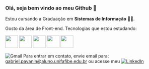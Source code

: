 ### Olá, seja bem vindo ao meu Github 👋

Estou cursando a Graduação em **Sistemas de Informação** 👨‍💻.

Gosto da área de Front-end. Tecnologias que estou estudando:

<img src="https://www.freeiconspng.com/uploads/github-logo-icon-30.png" height="40"/> <img src="https://cdn.iconscout.com/icon/free/png-256/markdown-2-458334.png" height="40"/> <img src="https://www.w3.org/html/logo/downloads/HTML5_Logo_128.png" height="40"/> <img src="https://cdn.iconscout.com/icon/free/png-256/css3-10-1175238.png" height="40"/> <img src="https://cdn.iconscout.com/icon/free/png-256/javascript-2752148-2284965.png" height="40"/>


<img alt="Gmail" src="https://img.shields.io/badge/Gmail-D14836?style=for-the-badge&logo=gmail&logoColor=white" /> Para entrar em contato, envie email para: gabriel.pavanin@aluno.unifafibe.edu.br ou acesse meu  <a href="https://www.linkedin.com/in/gabriel-pavanin-de-souza-976357113"><img alt="LinkedIn" src="https://img.shields.io/badge/LinkedIn-0077B5?style=for-the-badge&logo=linkedin&logoColor=white"/></a>
